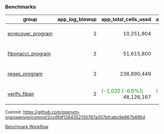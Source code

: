### Benchmarks
| group | app_log_blowup | app_total_cells_used | app_total_cycles | app_total_proof_time_ms | leaf_log_blowup | leaf_total_cells_used | leaf_total_cycles | leaf_total_proof_time_ms | max_segment_length | instance | alloc |
|---|---|---|---|---|---|---|---|---|---|---|---|
| [ ecrecover_program ](https://github.com/openvm-org/openvm/blob/benchmark-results/benchmarks/individual/ecrecover-2cc6fdf1264352130787a357bfcabc9e667b895d.md) | <div style='text-align: right'> 2 </div>  | <div style='text-align: right'> 10,251,804 </div>  | <div style='text-align: right'> 195,066 </div>  | <span style='color: green'>(-84.0 [-4.1%])</span><div style='text-align: right'> 1,953.0 </div>  | <div style='text-align: right'> - </div>  | <div style='text-align: right'> - </div>  | <div style='text-align: right'> - </div>  | <div style='text-align: right'> - </div>  | 1048476 | 64cpu-linux-arm64 | mimalloc |
| [ fibonacci_program ](https://github.com/openvm-org/openvm/blob/benchmark-results/benchmarks/individual/fibonacci-2cc6fdf1264352130787a357bfcabc9e667b895d.md) | <div style='text-align: right'> 2 </div>  | <div style='text-align: right'> 51,615,800 </div>  | <div style='text-align: right'> 3,000,274 </div>  | <span style='color: red'>(+17.0 [+0.3%])</span><div style='text-align: right'> 5,291.0 </div>  | <div style='text-align: right'> 2 </div>  | <span style='color: green'>(-15,660 [-0.0%])</span><div style='text-align: right'> 144,219,433 </div>  | <span style='color: green'>(-2,922 [-0.0%])</span><div style='text-align: right'> 7,037,612 </div>  | <span style='color: red'>(+220.0 [+1.6%])</span><div style='text-align: right'> 13,998.0 </div>  | 1048476 | 64cpu-linux-arm64 | mimalloc |
| [ regex_program ](https://github.com/openvm-org/openvm/blob/benchmark-results/benchmarks/individual/regex-2cc6fdf1264352130787a357bfcabc9e667b895d.md) | <div style='text-align: right'> 2 </div>  | <div style='text-align: right'> 238,890,449 </div>  | <div style='text-align: right'> 8,381,808 </div>  | <span style='color: red'>(+33.0 [+0.2%])</span><div style='text-align: right'> 17,011.0 </div>  | <div style='text-align: right'> 2 </div>  | <span style='color: green'>(-15,390 [-0.0%])</span><div style='text-align: right'> 315,463,117 </div>  | <span style='color: green'>(-2,896 [-0.0%])</span><div style='text-align: right'> 14,647,018 </div>  | <span style='color: green'>(-1,014.0 [-3.5%])</span><div style='text-align: right'> 27,658.0 </div>  | 1048476 | 64cpu-linux-arm64 | mimalloc |
| [ verify_fibair ](https://github.com/openvm-org/openvm/blob/benchmark-results/benchmarks/individual/verify_fibair-2cc6fdf1264352130787a357bfcabc9e667b895d.md) | <div style='text-align: right'> 2 </div>  | <span style='color: green'>(-1,020 [-0.0%])</span><div style='text-align: right'> 48,126,167 </div>  | <span style='color: green'>(-106 [-0.0%])</span><div style='text-align: right'> 397,108 </div>  | <span style='color: red'>(+28.0 [+0.9%])</span><div style='text-align: right'> 3,159.0 </div>  | <div style='text-align: right'> - </div>  | <div style='text-align: right'> - </div>  | <div style='text-align: right'> - </div>  | <div style='text-align: right'> - </div>  | 1048476 | 64cpu-linux-arm64 | mimalloc |


Commit: https://github.com/openvm-org/openvm/commit/2cc6fdf1264352130787a357bfcabc9e667b895d

[Benchmark Workflow](https://github.com/openvm-org/openvm/actions/runs/12340970233)
